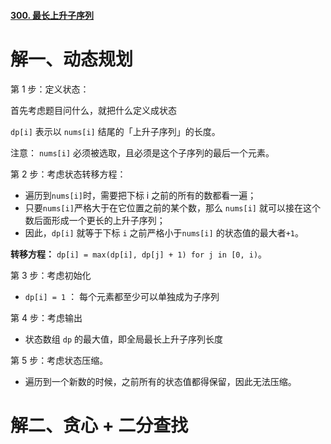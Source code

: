 #### [300. 最长上升子序列](https://leetcode-cn.com/problems/longest-increasing-subsequence/)

# 解一、动态规划

 第 1 步：定义状态：

首先考虑题目问什么，就把什么定义成状态 

 `dp[i]` 表示以 `nums[i]` 结尾的「上升子序列」的长度。 

 注意： `nums[i]` 必须被选取，且必须是这个子序列的最后一个元素。 

 第 2 步：考虑状态转移方程：

- 遍历到`nums[i]`时，需要把下标 i 之前的所有的数都看一遍；
- 只要`nums[i]`严格大于在它位置之前的某个数，那么 `nums[i]` 就可以接在这个数后面形成一个更长的上升子序列；
- 因此，`dp[i]` 就等于下标 `i` 之前严格小于`nums[i]` 的状态值的最大者`+1`。

 **转移方程：** `dp[i] = max(dp[i], dp[j] + 1) for j in [0, i)`。 

 第 3 步：考虑初始化

- `dp[i] = 1` ： 每个元素都至少可以单独成为子序列 

第 4 步：考虑输出

- 状态数组 `dp` 的最大值，即全局最长上升子序列长度 

第 5 步：考虑状态压缩。

- 遍历到一个新数的时候，之前所有的状态值都得保留，因此无法压缩。

# 解二、贪心 + 二分查找